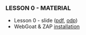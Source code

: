 ### LESSON 0 - MATERIAL

- Lesson 0 - slide ([pdf](l0_slide.pdf), [odp](
l0_slide.odp))
- WebGoat & ZAP [installation](
webgoat_zap_installation.odt)

